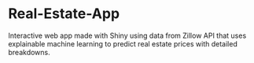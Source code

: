 # Real-Estate-App
Interactive web app made with Shiny using data from Zillow API that uses explainable machine learning to predict real estate prices with detailed breakdowns.

